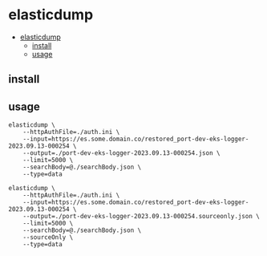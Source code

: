 # elasticdump

- [elasticdump](#elasticdump)
    - [install](#install)
    - [usage](#usage)

## install

## usage

```shell
elasticdump \
    --httpAuthFile=./auth.ini \
    --input=https://es.some.domain.co/restored_port-dev-eks-logger-2023.09.13-000254 \
    --output=./port-dev-eks-logger-2023.09.13-000254.json \
    --limit=5000 \
    --searchBody=@./searchBody.json \
    --type=data
```

```shell
elasticdump \
    --httpAuthFile=./auth.ini \
    --input=https://es.some.domain.co/restored_port-dev-eks-logger-2023.09.13-000254 \
    --output=./port-dev-eks-logger-2023.09.13-000254.sourceonly.json \
    --limit=5000 \
    --searchBody=@./searchBody.json \
    --sourceOnly \
    --type=data
```
